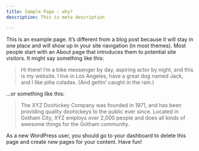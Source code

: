 ```yaml
---
title: Sample Page - why?
description: This is meta description

---
```

<p>This is an example page. It&#8217;s different from a blog post because it will stay in one place and will show
up in your site navigation (in most themes). Most people start with an About page that introduces them to
potential site visitors. It might say something like this:</p>

<blockquote class="wp-block-quote">
<p>Hi there! I&#8217;m a bike messenger by day, aspiring actor by night, and this is my website. I live in Los
Angeles, have a great dog named Jack, and I like pi&#241;a coladas. (And gettin&#8217; caught in the rain.)
</p>
</blockquote>

<p>&#8230;or something like this:</p>

<blockquote class="wp-block-quote">
<p>The XYZ Doohickey Company was founded in 1971, and has been providing quality doohickeys to the public ever
since. Located in Gotham City, XYZ employs over 2,000 people and does all kinds of awesome things for the
Gotham community.</p>
</blockquote>

<p>As a new WordPress user, you should go to your dashboard to delete this
page and create new pages for your content. Have fun!</p>